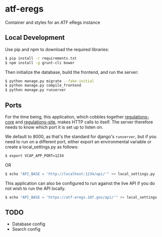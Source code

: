 # atf-eregs
Container and styles for an ATF eRegs instance

## Local Development

Use pip and npm to download the required libraries:

```bash
$ pip install -r requirements.txt
$ npm install -g grunt-cli bower
```

Then initialize the database, build the frontend, and run the server:

```bash
$ python manage.py migrate --fake-initial
$ python manage.py compile_frontend
$ python manage.py runserver
```

## Ports

For the time being, this application, which cobbles together
[regulations-core](https://github.com/18F/regulations-core) and
[regulations-site](https://github.com/18F/regulations-site), makes HTTP calls
to itself. The server therefore needs to know which port it is set up to
listen on.

We default to 8000, as that's the standard for django's `runserver`, but if
you need to run on a different port, either export an environmental variable
or create a local_settings.py as follows:

```bash
$ export VCAP_APP_PORT=1234
```

OR

```bash
$ echo "API_BASE = 'http://localhost:1234/api/'" >> local_settings.py
```

This application can also be configured to run against the live API if you do
not wish to run the API locally.

```bash
$ echo "API_BASE = 'https://atf-eregs.18f.gov/api/'" >> local_settings.py
```

## TODO

* Database config
* Search config
